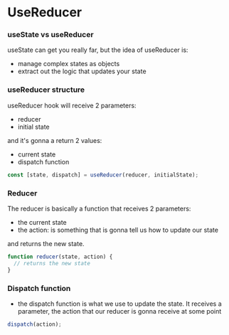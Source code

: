 # UseReducer

### useState vs useReducer

useState can get you really far, but the idea of useReducer is:

- manage complex states as objects
- extract out the logic that updates your state

### useReducer structure

useReducer hook will receive 2 parameters:

- reducer
- initial state

and it's gonna a return 2 values:

- current state
- dispatch function

```javascript
const [state, dispatch] = useReducer(reducer, initialState);
```

### Reducer

The reducer is basically a function that receives 2 parameters:

- the current state
- the action: is something that is gonna tell us how to update our state

and returns the new state.

```javascript
function reducer(state, action) {
  // returns the new state
}
```

### Dispatch function

- the dispatch function is what we use to update the state. It receives a parameter, the action that our reducer is gonna receive at some point

```javascript
dispatch(action);
```
